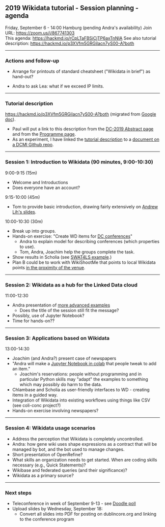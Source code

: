 ## 2019 Wikidata tutorial - Session planning - agenda

Friday, September 6 - 14:00 Hamburg (pending Andra's availability)
Join URL: https://zoom.us/j/867741303  
This agenda: https://hackmd.io/rCpLTaFBSiCjTP6axTnNIA
See also tutorial description: https://hackmd.io/p3XVfm5GRGilacn7yS00-A?both

----------------------------------------------------------
### Actions and follow-up

* Arrange for printouts of standard cheatsheet ("Wikidata in
  brief") as hand-out?

* Andra to ask Lea: what if we exceed IP limits.

----------------------------------------------------------
### Tutorial description

https://hackmd.io/p3XVfm5GRGilacn7yS00-A?both (migrated from [Google doc](http://bit.ly/dc2019_wikidata_tutorial)).

* Paul will put a link to this description from the [DC-2019 Abstract page](https://www.dublincore.org/conferences/2019/abstracts/#29_a) and from the [Programme page](https://www.dublincore.org/conferences/2019/programme/).
* As an experiment, I have linked the [tutorial description](https://hackmd.io/p3XVfm5GRGilacn7yS00-A?both) to a [document on a DCMI Github repo](https://github.com/dcmi/hackday/blob/master/2019-09-25.dc2019_wikidata_tutorial.md).

----------------------------------------------------------
### Session 1: Introduction to Wikidata (90 minutes, 9:00-10:30)

9:00-9:15 (15m)

* Welcome and Introductions
* Does everyone have an account?

9:15-10:00 (45m)

* Tom to provide basic introduction, drawing fairly extensively on [Andrew Lih's slides](https://docs.google.com/presentation/d/1erJU5WiEnIGMVF_VRSJ9P6kit1iPuQMmaJ8j6817g5k/edit).

10:00-10:30 (30m)

* Break up into groups.
* Hands-on exercise: "Create WD items for [DC conferences](https://www.dublincore.org/conferences/)"
    * Andra to explain model for describing conferences (which properties to use).
    * Tom, Andra, Joachim help the groups complete the task.
* Show results in Scholia (see [SWAT4LS example](https://hackmd.io/rCpLTaFBSiCjTP6axTnNIA).)
* Plan B could be to work with WikiShootMe that points to local Wikidata points [in the proximity of the venue](https://tools.wmflabs.org/wikishootme/#lat=37.49321046900769&lng=126.98825273662807&zoom=14).

----------------------------------------------------------
### Session 2: Wikidata as a hub for the Linked Data cloud

11:00-12:30
* Andra presentation of [more advanced examples](https://docs.google.com/presentation/d/1_yCelAd4imWyss6OT0kpUHsY4Z9sOBvoLlKRY88nnD0/edit)
    * Does the title of the session still fit the message?
* Possibly, use of Jupyter Notebook?
* Time for hands-on??

----------------------------------------------------------
### Session 3: Applications based on Wikidata

13:00-14:30
* Joachim (and Andra?) present case of newspapers
* "Andra will make a [Jupyter Notebook in colab](https://colab.research.google.com/drive/1QgHrzwPgGOTUnbhDCG9r_JjPEJxErLv0) that people tweak to add an item."
  * Joachim's reservations: people without programming and in particular Python skills may "adapt" the examples to something which may possibly do harm to the data.
* Chlambase and Scholia as user-friendly interfaces to WD - creating items in a guided way. 
* Integration of Wikidata into existing workflows using things like CSV (see coli-conc project?)
* Hands-on exercise involving newspapers?

----------------------------------------------------------
### Session 4: Wikidata usage scenarios

* Address the perception that Wikidata is completely uncontrolled.
* Andra: how gene wiki uses shape expressions as a contract that will be managed by bot, and the bot used to manage changes.
* Short presentation of OpenRefine?
* What skills an organization needs to get started.  When are coding skills necessary (e.g., Quick Statements)?
* Wikibase and federated queries (and their significance)?
* Wikidata as a primary source?

--------------------------------------------------------- 
### Next steps
* Teleconference in week of September 9-13 - see [Doodle poll](https://doodle.com/poll/nq6q3rffif5pe3ps)
* Upload slides by Wednesday, September 18:
    * Convert all slides into PDF for posting on dublincore.org and linking to the conference program


